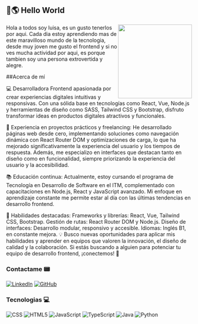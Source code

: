 ## 👋🌎​ Hello World

<p>
<img src="https://media.giphy.com/media/v1.Y2lkPTc5MGI3NjExOXRsMXNjaDRsZTg5ZDJhbW56bWRxeG5sdGNsZWFndGlhbTYzeWppbCZlcD12MV9zdGlja2Vyc19zZWFyY2gmY3Q9cw/j0HjChGV0J44KrrlGv/giphy.gif" width="200" align="right" id="header">
Hola a todos soy luisa, es un gusto tenerlos por aqui. Cada dia estoy aprendiendo mas de este maravilloso mundo de la tecnologia, desde muy joven me gusto el frontend y si no ves mucha actividad por aqui, es porque tambien soy una persona extrovertida y alegre.
</p>

##Acerca de mí
<p>
💻 Desarrolladora Frontend apasionada por crear experiencias digitales intuitivas y responsivas. Con una sólida base en tecnologías como React, Vue, Node.js y herramientas de diseño como SASS, Tailwind CSS y Bootstrap, disfruto transformar ideas en productos digitales atractivos y funcionales.

🎯 Experiencia en proyectos prácticos y freelancing:
He desarrollado páginas web desde cero, implementando soluciones como navegación dinámica con React Router DOM y optimizaciones de carga, lo que ha mejorado significativamente la experiencia del usuario y los tiempos de respuesta. Además, me especializo en interfaces que destacan tanto en diseño como en funcionalidad, siempre priorizando la experiencia del usuario y la accesibilidad.

📚 Educación continua:
Actualmente, estoy cursando el programa de Tecnología en Desarrollo de Software en el ITM, complementado con capacitaciones en Node.js, React y JavaScript avanzado. Mi enfoque en aprendizaje constante me permite estar al día con las últimas tendencias en desarrollo frontend.

🌟 Habilidades destacadas:
Frameworks y librerías: React, Vue, Tailwind CSS, Bootstrap.
Gestión de rutas: React Router DOM y Node.js.
Diseño de interfaces: Desarrollo modular, responsivo y accesible.
Idiomas: Inglés B1, en constante mejora.
💡 Busco nuevas oportunidades para aplicar mis habilidades y aprender en equipos que valoren la innovación, el diseño de calidad y la colaboración. Si estás buscando a alguien para potenciar tu equipo de desarrollo frontend, ¡conectemos! 🚀</p>

### Contactame ​📟
[![LinkedIn](https://img.shields.io/badge/linkedin-%230077B5.svg?style=for-the-badge&logo=linkedin&logoColor=white)](https://www.linkedin.com/in/luisa-maria-tamayo/)
[![GitHub](https://img.shields.io/badge/github-%23121011.svg?style=for-the-badge&logo=github&logoColor=white)](https://github.com/luisamtag)


### Tecnologias 💻​
![CSS](https://img.shields.io/badge/css-%231572B6.svg?style=for-the-badge&logo=css&logoColor=white)
![HTML5](https://img.shields.io/badge/html5-%23E34F26.svg?style=for-the-badge&logo=html5&logoColor=white)
![JavaScript](https://img.shields.io/badge/javascript-%23323330.svg?style=for-the-badge&logo=javascript&logoColor=%23F7DF1E)
![TypeScript](https://img.shields.io/badge/typescript-%23007ACC.svg?style=for-the-badge&logo=typescript&logoColor=white)
![Java](https://img.shields.io/badge/java-%23ED8B00.svg?style=for-the-badge&logo=openjdk&logoColor=white)
![Python](https://img.shields.io/badge/python-3670A0?style=for-the-badge&logo=python&logoColor=ffdd54)
